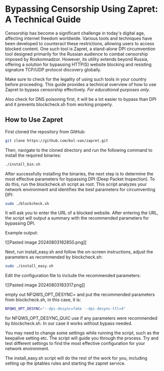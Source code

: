 # Bypassing Censorship Using Zapret: A Technical Guide

Censorship has become a significant challenge in today's digital age, affecting internet freedom worldwide. Various tools and techniques have been developed to counteract these restrictions, allowing users to access blocked content. One such tool is Zapret, a stand-alone DPI circumvention tool designed primarily for the Russian audience to combat censorship imposed by Roskomnadzor. However, its utility extends beyond Russia, offering a solution for bypassing HTTP(S) website blocking and resisting signature TCP/UDP protocol discovery globally.

Make sure to check for the legality of using such tools in your country before proceeding. This guide provides a technical overview of how to use Zapret to bypass censorship effectively. *For educational purposes only.*

Also check for DNS poisoning first, it will be a lot easier to bypass than DPI and it prevents blockcheck.sh from working properly.

## How to Use Zapret

First cloned the repository from GitHub:

```bash
git clone https://github.com/bol-van/zapret.git
```

Then, navigate to the cloned directory and run the following command to install the required binaries:

```bash
./install_bin.sh
```

After successfully installing the binaries, the next step is to determine the most effective parameters for bypassing DPI (Deep Packet Inspection). To do this, run the blockcheck.sh script as root. This script analyzes your network environment and identifies the best parameters for circumventing DPI:

```bash
sudo ./blockcheck.sh
```

It will ask you to enter the URL of a blocked website. After entering the URL, the script will output a summary with the recommended parameters for bypassing DPI.

Example output:

![[Pasted image 20240803182850.png]]

Next, run install_easy.sh and follow the on-screen instructions, adjust the parameters as recommended by blockcheck.sh:

```bash
sudo ./install_easy.sh
```

Edit the configuration file to include the recommended parameters:

![[Pasted image 20240803183317.png]]

empty out NFQWS_OPT_DESYNC= and put the recommended parameters from blockcheck.sh, in this case, it is:

```bash
NFQWS_OPT_DESYNC="--dpi-desync=fake --dpi-desync-ttl=4"
```

for NFQWS_OPT_DESYNC_QUIC use if any parameters were recommended by blockcheck.sh. In our case it works without bypass needed.

You may need to change some settings while running the script, such as the keepalive setting etc. The script will guide you through the process. Try and test different settings to find the most effective configuration for your network environment.

The install_easy.sh script will do the rest of the work for you, including setting up the iptables rules and starting the zapret service.
